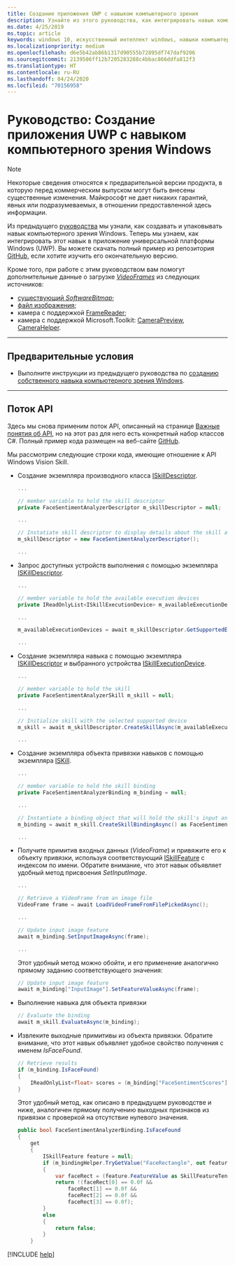 ```yaml
---
title: Создание приложения UWP с навыком компьютерного зрения
description: Узнайте из этого руководства, как интегрировать навык компьютерного зрения в приложение UWP.
ms.date: 4/25/2019
ms.topic: article
keywords: windows 10, искусственный интеллект windows, навыки компьютерного зрения, uwp
ms.localizationpriority: medium
ms.openlocfilehash: d6e5b42ab86b1317d90555b72895df747daf9206
ms.sourcegitcommit: 2139506ff12b7205283288c4bbac866ddfa812f3
ms.translationtype: HT
ms.contentlocale: ru-RU
ms.lasthandoff: 04/24/2020
ms.locfileid: "70156958"
---
```

# <a name="tutorial-create-a-windows-vision-skill-uwp-application"></a>Руководство: Создание приложения UWP с навыком компьютерного зрения Windows

> [!NOTE]
> Некоторые сведения относятся к предварительной версии продукта, в которую перед коммерческим выпуском могут быть внесены существенные изменения. Майкрософт не дает никаких гарантий, явных или подразумеваемых, в отношении предоставленной здесь информации.

Из предыдущего [руководства](tutorial.md) мы узнали, как создавать и упаковывать навык компьютерного зрения Windows. Теперь мы узнаем, как интегрировать этот навык в приложение универсальной платформы Windows (UWP). Вы можете скачать полный пример из репозитория [GitHub](https://github.com/microsoft/WindowsVisionSkillsPreview/tree/master/samples/SentimentAnalyzerCustomSkill/cs), если хотите изучить его окончательную версию.

Кроме того, при работе с этим руководством вам помогут дополнительные данные о загрузке *[VideoFrames](https://docs.microsoft.com/uwp/api/Windows.Media.VideoFrame)* из следующих источников:
- [существующий *SoftwareBitmap*](https://docs.microsoft.com/uwp/api/windows.media.videoframe.createwithsoftwarebitmap#Windows_Media_VideoFrame_CreateWithSoftwareBitmap_Windows_Graphics_Imaging_SoftwareBitmap_);
- [файл изображения](https://docs.microsoft.com/windows/uwp/audio-video-camera/imaging#create-a-softwarebitmap-from-an-image-file-with-bitmapdecoder);
- камера с поддержкой [FrameReader](https://docs.microsoft.com/windows/uwp/audio-video-camera/process-media-frames-with-mediaframereader);
- камера с поддержкой Microsoft.Toolkit: [CameraPreview](https://docs.microsoft.com/windows/communitytoolkit/controls/camerapreview), [CameraHelper](https://docs.microsoft.com/windows/communitytoolkit/helpers/camerahelper).

---
## <a name="prerequisites"></a>Предварительные условия

- Выполните инструкции из предыдущего руководства по [созданию собственного навыка компьютерного зрения Windows](tutorial.md).
---

## <a name="api-flow"></a>Поток API
Здесь мы снова применим поток API, описанный на странице [Важные понятия об API](important-api-concepts.md#APIFlow), но на этот раз для него есть конкретный набор классов C#. Полный пример кода размещен на веб-сайте [GitHub](https://github.com/microsoft/WindowsVisionSkillsPreview/blob/master/samples/SentimentAnalyzerCustomSkill/cs/Apps/FaceSentimentAnalysisApp_UWP/MainPage.xaml.cs).

Мы рассмотрим следующие строки кода, имеющие отношение к API Windows Vision Skill.

+ Создание экземпляра производного класса [ISkillDescriptor][ISkillDescriptor].

    ```csharp
    ...

    // member variable to hold the skill descriptor
    private FaceSentimentAnalyzerDescriptor m_skillDescriptor = null;

    ...

    // Instatiate skill descriptor to display details about the skill and populate UI
    m_skillDescriptor = new FaceSentimentAnalyzerDescriptor();

    ...
    ```

+ Запрос доступных устройств выполнения с помощью экземпляра [ISKillDescriptor][ISKillDescriptor].
    ```csharp
    ...

    // member variable to hold the available execution devices
    private IReadOnlyList<ISkillExecutionDevice> m_availableExecutionDevices = null;

    ...

    m_availableExecutionDevices = await m_skillDescriptor.GetSupportedExecutionDevicesAsync();

    ...
    ```

+ Создание экземпляра навыка с помощью экземпляра [ISKillDescriptor][ISKillDescriptor] и выбранного устройства [ISkillExecutionDevice][ISkillExecutionDevice].
    ```csharp
    ...

    // member variable to hold the skill
    private FaceSentimentAnalyzerSkill m_skill = null;

    ...

    // Initialize skill with the selected supported device
    m_skill = await m_skillDescriptor.CreateSkillAsync(m_availableExecutionDevices[UISkillExecutionDevices.SelectedIndex]) as FaceSentimentAnalyzerSkill;

    ...
    ```

+ Создание экземпляра объекта привязки навыков с помощью экземпляра [ISKill][ISKill].
    ```csharp
    ...

    // member variable to hold the skill binding
    private FaceSentimentAnalyzerBinding m_binding = null;

    ...

   // Instantiate a binding object that will hold the skill's input and output resource
   m_binding = await m_skill.CreateSkillBindingAsync() as FaceSentimentAnalyzerBinding;

    ...
    ```

+ Получите примитив входных данных (*VideoFrame*) и привяжите его к объекту привязки, используя соответствующий [ISkillFeature][ISkillFeature] с индексом по имени. Обратите внимание, что этот навык объявляет удобный метод присвоения *SetInputImage*.
    ```csharp
    ...

    // Retrieve a VideoFrame from an image file
    VideoFrame frame = await LoadVideoFrameFromFilePickedAsync();

    ...

    // Update input image feature
    await m_binding.SetInputImageAsync(frame);

    ...
    ```
    Этот удобный метод можно обойти, и его применение аналогично прямому заданию соответствующего значения:

    ```csharp
    // Update input image feature
    await m_binding["InputImage"].SetFeatureValueAsync(frame);
    ```

+ Выполнение навыка для объекта привязки
    ```csharp
    // Evaluate the binding
    await m_skill.EvaluateAsync(m_binding);
    ```

+ Извлеките выходные примитивы из объекта привязки. Обратите внимание, что этот навык объявляет удобное свойство получения с именем *IsFaceFound*.
    ```csharp
    // Retrieve results
    if (m_binding.IsFaceFound)
    {
        IReadOnlyList<float> scores = (m_binding["FaceSentimentScores"].FeatureValue as SkillFeatureTensorFloatValue).GetAsVectorView();
    }
    ```

    Этот удобный метод, как описано в предыдущем руководстве и ниже, аналогичен прямому получению выходных признаков из привязки с проверкой на отсутствие нулевого значения.

    ```csharp
    public bool FaceSentimentAnalyzerBinding.IsFaceFound
    {
        get
        {
            ISkillFeature feature = null;
            if (m_bindingHelper.TryGetValue("FaceRectangle", out feature))
            {
                var faceRect = (feature.FeatureValue as SkillFeatureTensorFloatValue).GetAsVectorView();
                return !(faceRect[0] == 0.0f &&
                    faceRect[1] == 0.0f &&
                    faceRect[2] == 0.0f &&
                    faceRect[3] == 0.0f);
            }
            else
            {
                return false;
            }
        }
    ```



[!INCLUDE [help](../includes/get-help-vision.md)]

[SkillInterfacePreview]: https://docs.microsoft.com/dotnet/api/microsoft.ai.skills.skillinterfacepreview

[ISkillDescriptor]: https://docs.microsoft.com/dotnet/api/microsoft.ai.skills.skillinterfacepreview.iskilldescriptor

[ISkill]: https://docs.microsoft.com/dotnet/api/microsoft.ai.skills.skillinterfacepreview.iskill

[ISkillBinding]: https://docs.microsoft.com/dotnet/api/microsoft.ai.skills.skillinterfacepreview.iskillbinding

[ISkillExecutionDevice]: https://docs.microsoft.com/dotnet/api/microsoft.ai.skills.skillinterfacepreview.iskillexecutiondevice

[ISkillFeature]: https://docs.microsoft.com/dotnet/api/microsoft.ai.skills.skillinterfacepreview.iskillfeature

[ISkillFeatureValue]: https://docs.microsoft.com/dotnet/api/microsoft.ai.skills.skillinterfacepreview.iskillfeaturevalue
